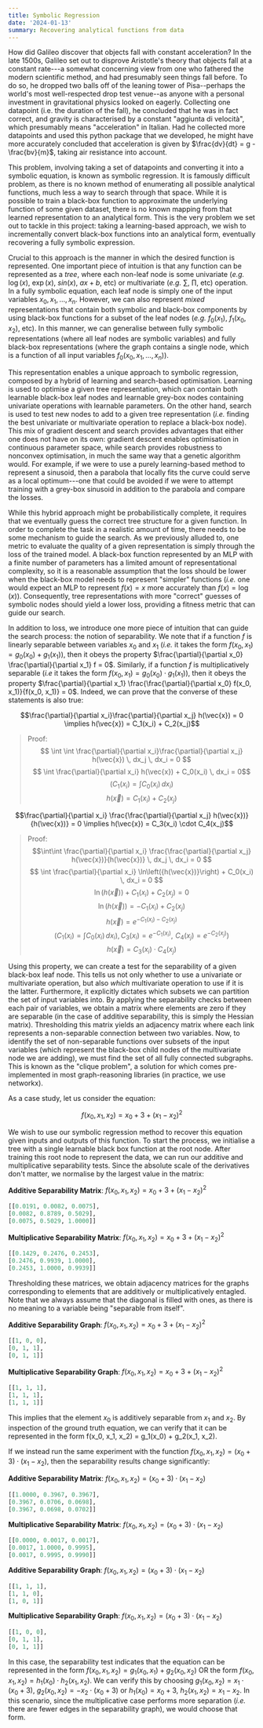 ```yaml
---
title: Symbolic Regression
date: '2024-01-13'
summary: Recovering analytical functions from data
---
```


How did Galileo discover that objects fall with constant acceleration? In the late 1500s, Galileo set out to disprove Aristotle's theory that objects fall at a constant rate---a somewhat concerning view from one who fathered the modern scientific method, and had presumably seen things fall before. To do so, he dropped two balls off of the leaning tower of Pisa--perhaps the world's most well-respected drop test venue--as anyone with a personal investment in gravitational physics looked on eagerly. Collecting one datapoint (i.e. the duration of the fall), he concluded that he was in fact correct, and gravity is characterised by a constant 
"aggiunta di velocità", which presumably means "acceleration" in Italian. Had he collected more datapoints and used this python package that we developed, he might have more accurately concluded that acceleration is given by $\frac{dv}{dt} = g - \frac{bv}{m}$, taking air resistance into account.

This problem, involving taking a set of datapoints and converting it into a symbolic equation, is known as symbolic regression. It is famously difficult problem, as there is no known method of enumerating all possible analytical functions, much less a way to search through that space. While it is possible to train a black-box function to approximate the underlying function of some given dataset, there is no known mapping from that learned representation to an analytical form. This is the very problem we set out to tackle in this project: taking a learning-based approach, we wish to incrementally convert black-box functions into an analytical form, eventually recovering a fully symbolic expression.

Crucial to this approach is the manner in which the desired function is represented. One important piece of intuition is that any function can be represented as a *tree*, where each non-leaf node is some univariate (*e.g.* $\log(x)$, $\exp(x)$, $sin(x)$, $ax+b$, etc) or multivariate (*e.g.* $\sum$, $\prod$, etc) operation. In a fully symbolic equation, each leaf node is simply one of the input variables $x_0, x_1, \ldots, x_n$. However, we can also represent *mixed* representations that contain both symbolic and black-box components by using black-box functions for a subset of the leaf nodes (*e.g.* $f_0(x_1)$, $f_1(x_0, x_2)$, etc). In this manner, we can generalise between fully symbolic representations (where all leaf nodes are symbolic variables) and fully black-box representations (where the graph contains a single node, which is a function of all input variables $f_0(x_0, x_1, \ldots, x_n)$).

This representation enables a unique approach to symbolic regression, composed by a hybrid of learning and search-based optimisation. Learning is used to optimise a given tree representation, which can contain both learnable black-box leaf nodes and learnable grey-box nodes containing univariate operations with learnable parameters. On the other hand, search is used to test new nodes to add to a given tree representation (*i.e.* finding the best univariate or multivariate operation to replace a black-box node). This mix of gradient descent and search provides advantages that either one does not have on its own: gradient descent enables optimisation in continuous parameter space, while search provides robustness to nonconvex optimisation, in much the same way that a genetic algorithm would. For example, if we were to use a purely learning-based method to represent a sinusoid, then a parabola that locally fits the curve could serve as a local optimum---one that could be avoided if we were to attempt training with a grey-box sinusoid in addition to the parabola and compare the losses.

While this hybrid approach might be probabilistically complete, it requires that we eventually guess the correct tree structure for a given function. In order to complete the task in a realistic amount of time, there needs to be some mechanism to guide the search. As we previously alluded to, one metric to evaluate the quality of a given representation is simply through the loss of the trained model. A black-box function represented by an MLP with a finite number of parameters has a limited amount of representational complexity, so it is a reasonable assumption that the loss should be lower when the black-box model needs to represent "simpler" functions (*i.e.* one would expect an MLP to represent $f(x)=x$ more accurately than $f(x)=\log(x)$). Consequently, tree representations with more "correct" guesses of symbolic nodes should yield a lower loss, providing a fitness metric that can guide our search.

In addition to loss, we introduce one more piece of intuition that can guide the search process: the notion of separability. We note that if a function $f$ is linearly separable between variables $x_0$ and $x_1$ (*i.e.* it takes the form $f(x_0, x_1) = g_0(x_0) + g_1(x_1)$), then it obeys the property $\frac{\partial}{\partial x_0} \frac{\partial}{\partial x_1} f = 0$. Similarly, if a function $f$ is multiplicatively separable (*i.e* it takes the form $f(x_0, x_1) = g_0(x_0) \cdot g_1(x_1)$), then it obeys the property $\frac{\partial}{\partial x_1} \frac{\frac{\partial}{\partial x_0} f(x_0, x_1)}{f(x_0, x_1)} = 0$. Indeed, we can prove that the converse of these statements is also true:

$$\frac{\partial}{\partial x_i}\frac{\partial}{\partial x_j} h(\vec{x}) = 0 \implies h(\vec{x}) = C_1(x_i) + C_2(x_j)$$

> Proof:
$$ \int \int \frac{\partial}{\partial x_i}\frac{\partial}{\partial x_j} h(\vec{x}) \, dx_j \, dx_i = 0 $$
$$ \int \frac{\partial}{\partial x_i} h(\vec{x}) + C_0(x_i) \, dx_i = 0$$
$$ \left( C_1(x_i) = \int C_0(x_i) \, dx_i \right) $$
$$ h(\vec{x}) = C_1(x_i) + C_2(x_j) $$

$$\frac{\partial}{\partial x_i} \frac{\frac{\partial}{\partial x_j} h(\vec{x})}{h(\vec{x})} = 0 \implies h(\vec{x}) = C_3(x_i) \cdot C_4(x_j)$$

> Proof:
$$\int\int \frac{\partial}{\partial x_i} \frac{\frac{\partial}{\partial x_j} h(\vec{x})}{h(\vec{x})} \, dx_j \, dx_i = 0 $$
$$ \int \frac{\partial}{\partial x_i} \ln\left({h(\vec{x})}\right) + C_0(x_i) \, dx_i = 0 $$ 
$$ \ln\left({h(\vec{x})}\right) + C_1(x_i) + C_2(x_j) = 0 $$
$$ \ln(h(\vec{x})) = -C_1(x_i) + C_2(x_j)$$
$$ h(\vec{x}) = e^{-C_1(x_i) - C_2(x_j)} $$
$$ \left( C_1(x_i) = \int C_0(x_i) \, dx_i), \, C_3(x_i) = e^{-C_1(x_i)}, \,\, C_4(x_j) = e^{-C_2(x_j)} \right) $$
$$ h(\vec{x}) = C_3(x_i) \cdot C_4(x_j) $$

Using this property, we can create a test for the separability of a given black-box leaf node. This tells us not only whether to use a univariate or multivariate operation, but also *which* multivariate operation to use if it is the latter. Furthermore, it explicitly dictates which subsets we can partition the set of input variables into. By applying the separability checks between each pair of variables, we obtain a matrix where elements are zero if they are separable (in the case of additive separability, this is simply the Hessian matrix). Thresholding this matrix yields an adjacency matrix where each link represents a non-separable connection between two variables. Now, to identify the set of non-separable functions over subsets of the input variables (which represent the black-box child nodes of the multivariate node we are adding), we must find the set of all fully connected subgraphs. This is known as the "clique problem", a solution for which comes pre-implemented in most graph-reasoning libraries (in practice, we use networkx).

As a case study, let us consider the equation:

$$ f(x_0, x_1, x_2) = x_0 + 3 + (x_1 - x_2)^2$$

We wish to use our symbolic regression method to recover this equation given inputs and outputs of this function. To start the process, we initialise a tree with a single learnable black box function at the root node. After training this root node to represent the data, we can run our additive and multiplicative separability tests. Since the absolute scale of the derivatives don't matter, we normalise by the largest value in the matrix:

**Additive Separability Matrix**: $f(x_0, x_1, x_2) = x_0 + 3 + (x_1 - x_2)^2$
```python
[[0.0191, 0.0082, 0.0075],
[0.0082, 0.8789, 0.5029],
[0.0075, 0.5029, 1.0000]]
```

**Multiplicative Separability Matrix**: $f(x_0, x_1, x_2) = x_0 + 3 + (x_1 - x_2)^2$
```python
[[0.1429, 0.2476, 0.2453],
[0.2476, 0.9939, 1.0000],
[0.2453, 1.0000, 0.9939]]
```

Thresholding these matrices, we obtain adjacency matrices for the graphs corresponding to elements that are additively or multiplicatively entagled. Note that we always assume that the diagonal is filled with ones, as there is no meaning to a variable being "separable from itself".

**Additive Separability Graph**: $f(x_0, x_1, x_2) = x_0 + 3 + (x_1 - x_2)^2$
```python
[[1, 0, 0],
[0, 1, 1],
[0, 1, 1]]
```

**Multiplicative Separability Graph**: $f(x_0, x_1, x_2) = x_0 + 3 + (x_1 - x_2)^2$
```python
[[1, 1, 1],
[1, 1, 1],
[1, 1, 1]]
```

This implies that the element $x_0$ is additively separable from $x_1$ and $x_2$. By inspection of the ground truth equation, we can verify that it can be represented in the form f(x_0, x_1, x_2) = g_1(x_0) + g_2(x_1, x_2). 

If we instead run the same experiment with the function $f(x_0, x_1, x_2) = (x_0 + 3) \cdot (x_1 - x_2)$, then the separability results change significantly:

**Additive Separability Matrix**: $f(x_0, x_1, x_2) = (x_0 + 3) \cdot (x_1 - x_2)$
```python
[[1.0000, 0.3967, 0.3967],
[0.3967, 0.0706, 0.0698],
[0.3967, 0.0698, 0.0702]]
```

**Multiplicative Separability Matrix**: $f(x_0, x_1, x_2) = (x_0 + 3) \cdot (x_1 - x_2)$
```python
[[0.0000, 0.0017, 0.0017],
[0.0017, 1.0000, 0.9995],
[0.0017, 0.9995, 0.9990]]
```

**Additive Separability Graph**: $f(x_0, x_1, x_2) = (x_0 + 3) \cdot (x_1 - x_2)$
```python
[[1, 1, 1],
[1, 1, 0],
[1, 0, 1]]
```

**Multiplicative Separability Graph**: $f(x_0, x_1, x_2) = (x_0 + 3) \cdot (x_1 - x_2)$
```python
[[1, 0, 0],
[0, 1, 1],
[0, 1, 1]]
```

In this case, the separability test indicates that the equation can be represented in the form $f(x_0, x_1, x_2) = g_1(x_0, x_1) + g_2(x_0, x_2)$ OR the form $f(x_0, x_1, x_2) = h_1(x_0) \cdot h_2(x_1, x_2)$. We can verify this by choosing $g_1(x_0,x_2)=x_1 \cdot (x_0 + 3)$, $g_2(x_0,x_2)=-x_2 \cdot (x_0 + 3)$ or $h_1(x_0)=x_0+3$, $h_2(x_1, x_2) = x_1-x_2$. In this scenario, since the multiplicative case performs more separation (*i.e.* there are fewer edges in the separability graph), we would choose that form.



